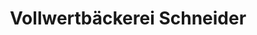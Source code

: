 ---
title: "Vollwertbäckerei Schneider"
url: /augsburg/vollwertbaeckerei-schneider/
shop: Bäckerei
---